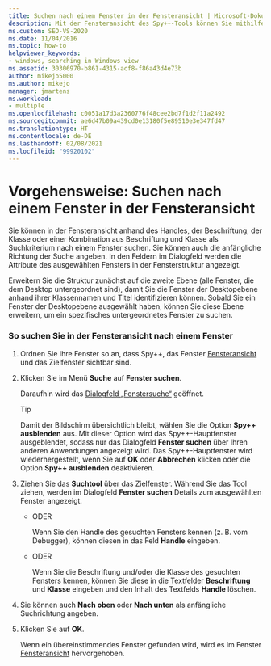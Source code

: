 ```yaml
---
title: Suchen nach einem Fenster in der Fensteransicht | Microsoft-Dokumentation
description: Mit der Fensteransicht des Spy++-Tools können Sie mithilfe des Handles, der Beschriftung, der Klasse oder einer Kombination aus Beschriftung und Klasse in Visual Studio nach einem bestimmten Fenster suchen.
ms.custom: SEO-VS-2020
ms.date: 11/04/2016
ms.topic: how-to
helpviewer_keywords:
- windows, searching in Windows view
ms.assetid: 30306970-b861-4315-acf8-f86a43d4e73b
author: mikejo5000
ms.author: mikejo
manager: jmartens
ms.workload:
- multiple
ms.openlocfilehash: c0051a17d3a2360776f48cee2bd7f1d2f11a2492
ms.sourcegitcommit: ae6d47b09a439cd0e13180f5e89510e3e347fd47
ms.translationtype: HT
ms.contentlocale: de-DE
ms.lasthandoff: 02/08/2021
ms.locfileid: "99920102"
---
```

# <a name="how-to-search-for-a-window-in-windows-view"></a>Vorgehensweise: Suchen nach einem Fenster in der Fensteransicht
Sie können in der Fensteransicht anhand des Handles, der Beschriftung, der Klasse oder einer Kombination aus Beschriftung und Klasse als Suchkriterium nach einem Fenster suchen. Sie können auch die anfängliche Richtung der Suche angeben. In den Feldern im Dialogfeld werden die Attribute des ausgewählten Fensters in der Fensterstruktur angezeigt.

 Erweitern Sie die Struktur zunächst auf die zweite Ebene (alle Fenster, die dem Desktop untergeordnet sind), damit Sie die Fenster der Desktopebene anhand ihrer Klassennamen und Titel identifizieren können. Sobald Sie ein Fenster der Desktopebene ausgewählt haben, können Sie diese Ebene erweitern, um ein spezifisches untergeordnetes Fenster zu suchen.

### <a name="to-search-for-a-window-in-windows-view"></a>So suchen Sie in der Fensteransicht nach einem Fenster

1. Ordnen Sie Ihre Fenster so an, dass Spy++, das Fenster [Fensteransicht](../debugger/windows-view.md) und das Zielfenster sichtbar sind.

2. Klicken Sie im Menü **Suche** auf **Fenster suchen**.

    Daraufhin wird das [Dialogfeld „Fenstersuche“](../debugger/window-search-dialog-box.md) geöffnet.

   > [!TIP]
   > Damit der Bildschirm übersichtlich bleibt, wählen Sie die Option **Spy++ ausblenden** aus. Mit dieser Option wird das Spy++-Hauptfenster ausgeblendet, sodass nur das Dialogfeld **Fenster suchen** über Ihren anderen Anwendungen angezeigt wird. Das Spy++-Hauptfenster wird wiederhergestellt, wenn Sie auf **OK** oder **Abbrechen** klicken oder die Option **Spy++ ausblenden** deaktivieren.

3. Ziehen Sie das **Suchtool** über das Zielfenster. Während Sie das Tool ziehen, werden im Dialogfeld **Fenster suchen** Details zum ausgewählten Fenster angezeigt.

   - ODER

     Wenn Sie den Handle des gesuchten Fensters kennen (z. B. vom Debugger), können diesen in das Feld **Handle** eingeben.

   - ODER

     Wenn Sie die Beschriftung und/oder die Klasse des gesuchten Fensters kennen, können Sie diese in die Textfelder **Beschriftung** und **Klasse** eingeben und den Inhalt des Textfelds **Handle** löschen.

4. Sie können auch **Nach oben** oder **Nach unten** als anfängliche Suchrichtung angeben.

5. Klicken Sie auf **OK**.

    Wenn ein übereinstimmendes Fenster gefunden wird, wird es im Fenster [Fensteransicht](../debugger/windows-view.md) hervorgehoben.